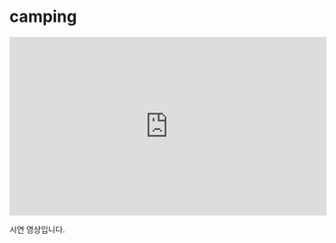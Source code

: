 # camping

<div>
  <iframe width="560" height="315" src="https://www.youtube.com/embed/NqZPjVSM8v4" frameborder="0" allow="autoplay; encrypted-media" allowfullscreen></iframe>
  <p>시연 영상입니다.</p>
</div>
